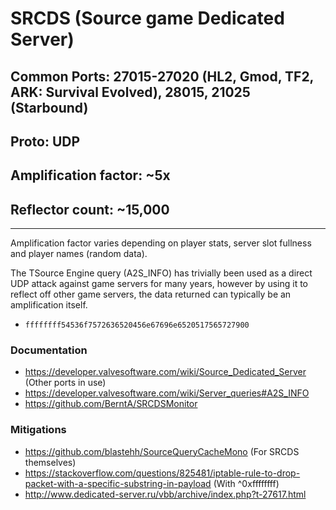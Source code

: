 # SRCDS (Source game Dedicated Server)

## Common Ports: 27015-27020 (HL2, Gmod, TF2, ARK: Survival Evolved), 28015, 21025 (Starbound)

## Proto: UDP

## Amplification factor: ~5x

## Reflector count: ~15,000

---

Amplification factor varies depending on player stats, server slot fullness and player names (random data).

The TSource Engine query (A2S_INFO) has trivially been used as a direct UDP attack against game servers for many years, however by using it to reflect off other game servers, the data returned can typically be an amplification itself.

- `ffffffff54536f7572636520456e67696e6520517565727900`

### Documentation

- <https://developer.valvesoftware.com/wiki/Source_Dedicated_Server> (Other ports in use)
- <https://developer.valvesoftware.com/wiki/Server_queries#A2S_INFO>
- <https://github.com/BerntA/SRCDSMonitor>

### Mitigations

- <https://github.com/blastehh/SourceQueryCacheMono> (For SRCDS themselves)
- <https://stackoverflow.com/questions/825481/iptable-rule-to-drop-packet-with-a-specific-substring-in-payload> (With ^0xffffffff)
- <http://www.dedicated-server.ru/vbb/archive/index.php?t-27617.html>
